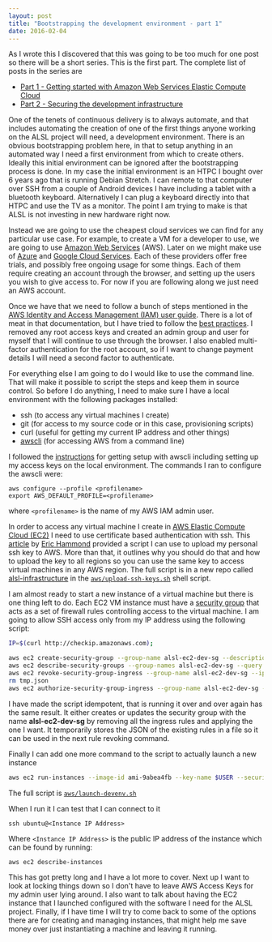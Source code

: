 ```yaml
---
layout: post
title: "Bootstrapping the development environment - part 1"
date: 2016-02-04
---
```


As I wrote this I discovered that this was going to be too much for one post so there will be a short series.  This is the first part.  The complete list of posts in the series are

- [Part 1 - Getting started with Amazon Web Services Elastic Compute Cloud](/2016/02/04/bootstrapping-the-development-environment-1.html)
- [Part 2 - Securing the development infrastructure](/2016/02/05/bootstrapping-the-development-environment-2.html)

One of the tenets of continuous delivery is to always automate, and that includes automating the creation of one of the first things anyone working on the ALSL project will need, a development environment.  There is an obvious bootstrapping problem here, in that to setup anything in an automated way I need a first environment from which to create others.  Ideally this initial environment can be ignored after the bootstrapping process is done.  In my case the initial environment is an HTPC I bought over 6 years ago that is running Debian Stretch.  I can remote to that computer over SSH from a couple of Android devices I have including a tablet with a bluetooth keyboard.  Alternatively I can plug a keyboard directly into that HTPC and use the TV as a monitor.  The point I am trying to make is that ALSL is not investing in new hardware right now.  

Instead we are going to use the cheapest cloud services we can find for any particular use case.  For example, to create a VM for a developer to use, we are going to use [Amazon Web Services](https://aws.amazon.com/) (AWS).  Later on we might make use of [Azure](https://azure.microsoft.com) and [Google Cloud Services](https://cloud.google.com/).  Each of these providers offer free trials, and possibly free ongoing usage for some things.  Each of them require creating an account through the browser, and setting up the users you wish to give access to.  For now if you are following along we just need an AWS account.  

Once we have that we need to follow a bunch of steps mentioned in the [AWS Identity and Access Management (IAM) user guide](http://docs.aws.amazon.com/IAM/latest/UserGuide/introduction.html).  There is a lot of meat in that documentation, but I have tried to follow the [best practices](http://docs.aws.amazon.com/IAM/latest/UserGuide/best-practices.html).  I removed any root access keys and created an admin group and user for myself that I will continue to use through the browser.  I also enabled multi-factor authentication for the root account, so if I want to change payment details I will need a second factor to authenticate.

For everything else I am going to do I would like to use the command line.  That will make it possible to script the steps and keep them in source control.  So before I do anything, I need to make sure I have a local environment with the following packages installed:

- ssh (to access any virtual machines I create)
- git (for access to my source code or in this case, provisioning scripts)
- curl (useful for getting my current IP address and other things)
- [awscli](https://aws.amazon.com/cli/) (for accessing AWS from a command line)

I followed the [instructions](http://docs.aws.amazon.com/cli/latest/userguide/cli-chap-getting-set-up.html) for getting setup with awscli including setting up my access keys on the local environment.  The commands I ran to configure the awscli were:

    aws configure --profile <profilename>
    export AWS_DEFAULT_PROFILE=<profilename>
    
where `<profilename>` is the name of my AWS IAM admin user.

In order to access any virtual machine I create in [AWS Elastic Compute Cloud (EC2)](https://aws.amazon.com/ec2/) I need to use certificate based authentication with ssh.  This [article](https://alestic.com/2010/10/ec2-ssh-keys/) by [Eric Hammond](https://twitter.com/esh) provided a script I can use to upload my personal ssh key to AWS.  More than that, it outlines why you should do that and how to upload the key to all regions so you can use the same key to access virtual machines in any AWS region.  The full script is in a new repo called [alsl-infrastructure](https://github.com/mshogren/alsl-infrastructure) in the [`aws/upload-ssh-keys.sh`](https://github.com/mshogren/alsl-infrastructure/blob/master/aws/upload-ssh-keys.sh) shell script.

I am almost ready to start a new instance of a virtual machine but there is one thing left to do.  Each EC2 VM instance must have a [security group](http://docs.aws.amazon.com/AWSEC2/latest/UserGuide/using-network-security.html) that acts as a set of firewall rules controlling access to the virtual machine.  I am going to allow SSH access only from my IP address using the following script:

``` bash
IP=$(curl http://checkip.amazonaws.com);

aws ec2 create-security-group --group-name alsl-ec2-dev-sg --description "Security group for developer instances"
aws ec2 describe-security-groups --group-names alsl-ec2-dev-sg --query SecurityGroups[0].IpPermissions > tmp.json
aws ec2 revoke-security-group-ingress --group-name alsl-ec2-dev-sg --ip-permissions file://tmp.json
rm tmp.json
aws ec2 authorize-security-group-ingress --group-name alsl-ec2-dev-sg --protocol tcp --port 22 --cidr $IP/32
```

I have made the script idempotent, that is running it over and over again has the same result.  It either creates or updates the security group with the name **alsl-ec2-dev-sg** by removing all the ingress rules and applying the one I want.  It temporarily stores the JSON of the existing rules in a file so it can be used in the next rule revoking command.

Finally I can add one more command to the script to actually launch a new instance

``` bash
aws ec2 run-instances --image-id ami-9abea4fb --key-name $USER --security-groups alsl-ec2-dev-sg --instance-type t2.micro 
```
The full script is [`aws/launch-devenv.sh`](https://github.com/mshogren/alsl-infrastructure/blob/master/aws/launch-devenv.sh)

When I run it I can test that I can connect to it

    ssh ubuntu@<Instance IP Address>
    
Where `<Instance IP Address>` is the public IP address of the instance which can be found by running:

    aws ec2 describe-instances

This has got pretty long and I have a lot more to cover.  Next up I want to look at locking things down so I don't have to leave AWS Access Keys for my admin user lying around.  I also want to talk about having the EC2 instance that I launched configured with the software I need for the ALSL project.  Finally, if I have time I will try to come back to some of the options there are for creating and managing instances, that might help me save money over just instantiating a machine and leaving it running.